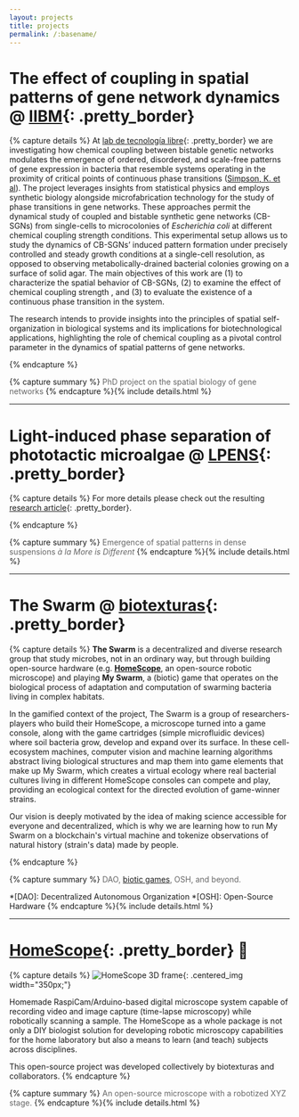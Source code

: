 ```yaml
---
layout: projects
title: projects
permalink: /:basename/
---
```



# The effect of coupling in spatial patterns of gene network dynamics  @ [IIBM][7]{: .pretty_border}

{% capture details %}
At [lab de tecnología libre][8]{: .pretty_border} we are investigating how chemical coupling between bistable genetic networks modulates the emergence of ordered, disordered, and scale-free patterns of gene expression in bacteria that resemble systems operating in the proximity of critical points of continuous phase transitions ([Simpson, K. et al][9]). The project leverages insights from statistical physics and employs synthetic biology alongside microfabrication technology for the study of phase transitions in gene networks. These approaches permit the dynamical study of coupled and bistable synthetic gene networks (CB-SGNs) from single-cells to microcolonies of _Escherichia coli_ at different chemical coupling strength conditions. This experimental setup allows us to study the dynamics of CB-SGNs’ induced pattern formation under precisely controlled and steady growth conditions at a single-cell resolution, as opposed to observing metabolically-drained bacterial colonies growing on a surface of solid agar. The main objectives of this work are (1) to characterize the spatial behavior of CB-SGNs, (2) to examine the effect of chemical coupling strength , and (3) to evaluate the existence of a continuous phase transition in the system.

The research intends to provide insights into the principles of spatial self-organization in biological systems and its implications for biotechnological applications, highlighting the role of chemical coupling as a pivotal control parameter in the dynamics of spatial patterns of gene networks.

[8]: https://federicilab.org/ "lab de tecnología libre"

[9]: https://doi.org/10.1186/s12915-023-01681-4 "Spatial biology of Ising-like synthetic genetic networks"
{% endcapture %}

{% capture summary %}
<span style="color: #666666;"> PhD project on the spatial biology of gene networks </span>
{% endcapture %}{% include details.html %}

[7]: https://ingenieriabiologicaymedica.uc.cl/en/ "institute for biological and medical engineering"


---
# Light-induced phase separation of phototactic microalgae @ [LPENS][5]{: .pretty_border}

{% capture details %}
For more details please check out the resulting [research article][6]{: .pretty_border}.

[6]: https://doi.org/10.48550/arXiv.2401.08394 "Collective photoprotection through light-induced phase separation in a phototactic micro-alga"
{% endcapture %}

{% capture summary %}
<span style="color: #666666;"> Emergence of spatial patterns in dense suspensions _à la More is Different_ </span>
{% endcapture %}{% include details.html %}

[5]: https://www.lpens.ens.psl.eu/research/biophys/equipe-16/?lang=e "multiscale physics of living systems research group"


---
# The Swarm @ [biotexturas][1]{: .pretty_border}

{% capture details %}
**The Swarm** is a decentralized and diverse research group that study microbes, not in an ordinary way, but through building open-source hardware (e.g. [**HomeScope**][2], an open-source robotic microscope) and playing **My Swarm**, a (biotic) game that operates on the biological process of adaptation and computation of swarming bacteria living in complex habitats.

In the gamified context of the project, The Swarm is a group of researchers-players who build their HomeScope, a microscope turned into a game console, along with the game cartridges (simple microfluidic devices) where soil bacteria grow, develop and expand over its surface. In these cell-ecosystem machines, computer vision and machine learning algorithms abstract living biological structures and map them into game elements that make up My Swarm, which creates a virtual ecology where real bacterial cultures living in different HomeScope consoles can compete and play, providing an ecological context for the directed evolution of game-winner strains.

Our vision is deeply motivated by the idea of making science accessible for everyone and decentralized, which is why we are learning how to run My Swarm on a blockchain's virtual machine and tokenize observations of natural history (strain's data) made by people.

[2]: http://homescope.biotexturas.org "DIY robotic microscope"
{% endcapture %}

{% capture summary %}
<span style="color: #666666;">DAO, [biotic games][3], OSH, and beyond.</span>

[3]: https://pubs.rsc.org/en/content/articlelanding/2011/lc/c0lc00399a "go to I. H. Riedel-Kruse's article"
*[DAO]: Decentralized Autonomous Organization
*[OSH]: Open-Source Hardware
{% endcapture %}{% include details.html %}

[1]: https://biotexturas.org "Collective of intelligent people, machines, and ecosystems"


---
# [HomeScope][4]{: .pretty_border} <span>&#x1F52C;</span>

{% capture details %}
![HomeScope 3D frame](/assets/images/homescope.png){: .centered_img width="350px;"}

Homemade RaspiCam/Arduino-based digital microscope system capable of recording video and image capture (time-lapse microscopy) while robotically scanning a sample. The HomeScope as a whole package is not only a DIY biologist solution for developing robotic microscopy capabilities for the home laboratory but also a means to learn (and teach) subjects across disciplines.

This open-source project was developed collectively by biotexturas and collaborators.
{% endcapture %}

{% capture summary %}
<span style="color: #666666;">An open-source microscope with a robotized XYZ stage.</span>
{% endcapture %}{% include details.html %}

[4]: http://homescope.biotexturas.org "DIY robotic microscope"
